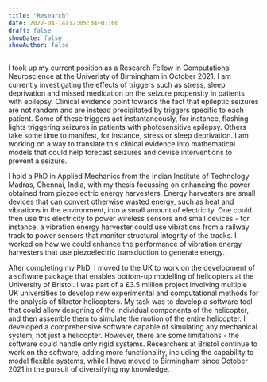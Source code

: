 ```yaml
---
title: "Research"
date: 2022-04-14T12:05:34+01:00
draft: false
showDate: false
showAuthor: false
---
```

I took up my current position as a Research Fellow in Computational Neuroscience at the Univeristy of Birmingham in October 2021. I am currently investigating the effects of triggers such as stress, sleep deprivation and missed medication on the seizure propensity in patients with epilepsy. Clinical evidence point towards the fact that epileptic seizures are not random and are instead precipitated by triggers specific to each patient. Some of these triggers act instantaneously, for instance, flashing lights triggering seizures in patients with photosensitive epilepsy. Others take some time to manifest, for instance, stress or sleep deprivation. I am working on a way to translate this clinical evidence into mathematical models that could help forecast seizures and devise interventions to prevent a seizure.

I hold a PhD in Applied Mechanics from the Indian Institute of Technology Madras, Chennai, India, with my thesis focussing on enhancing the power obtained from piezoelectric energy harvesters. Energy harvesters are small devices that can convert otherwise wasted energy, such as heat and vibrations in the environment, into a small amount of electricity. One could then use this electricity to power wireless sensors and small devices - for instance, a vibration energy harvester could use vibrations from a railway track to power sensors that monitor structural integrity of the tracks. I worked on how we could enhance the performance of vibration energy harvesters that use piezoelectric transduction to generate energy.

After completing my PhD, I moved to the UK to work on the development of a software package that enables bottom-up modelling of helicopters at the University of Bristol. I was part of a £3.5 million project involving multiple UK universities to develop new experimental and computational methods for the analysis of tiltrotor helicopters. My task was to develop a software tool that could allow designing of the individual components of the helicopter, and then assemble them to simulate the motion of the entire helicopter. I developed a comprehensive software capable of simulating any mechanical system, not just a helicopter. However, there are some limitations - the software could handle only rigid systems. Researchers at Bristol continue to work on the software, adding more functionality, including the capability to model flexible systems, while I have moved to Birmingham since October 2021 in the pursuit of diversifying my knowledge.


